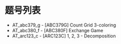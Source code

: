 # 题号列表

- AT_abc379_g - [ABC379G] Count Grid 3-coloring
- AT_abc380_f - [ABC380F] Exchange Game
- AT_arc123_c - [ARC123C] 1, 2, 3 - Decomposition
